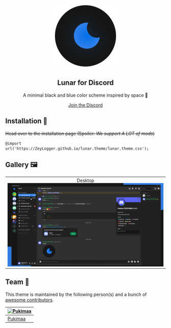 <p align="center">
    <img src="https://github.com/lunar-theme/lunar-theme/raw/main/assets/icon-rounded.png" alt="Lunar Logo" />
    <h2 align="center">Lunar for Discord</h2>
</p>
<p align="center">
    A minimal black and blue color scheme inspired by space 🚀
</p><p align="center">
    <a href="https://discord.gg/xvj3t9TwFT" target="_blank" rel="external">Join the Discord<a>
</p>

## Installation 📎
~~Head over to the installation page (Spoiler: *We support A LOT of mods*)~~ <br>
```
@import url('https://ZeyLogger.github.io/lunar.theme/lunar.theme.css');
```

## Gallery 🖼️
<table>
    <tr>
        <td align="center" style="padding=0;width=50%;">Desktop<img src="assets/preview.png" /></td>
    </tr>
</table>

## Team 👥

This theme is maintained by the following person(s) and a bunch of [awesome contributors](https://github.com/lunar-theme/discord/graphs/contributors).

[![Pukimaa](https://avatars.githubusercontent.com/u/58347116?v=4&size=128)](https://github.com/Pukimaa) |
--- |
|[Pukimaa](https://github.com/Pukimaa) |
